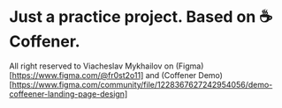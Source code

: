 # Just a practice project. Based on ☕ Coffener.
All right reserved to Viacheslav Mykhailov on (Figma)[https://www.figma.com/@fr0st2o11] and (Coffener Demo)[https://www.figma.com/community/file/1228367627242954056/demo-coffeener-landing-page-design]